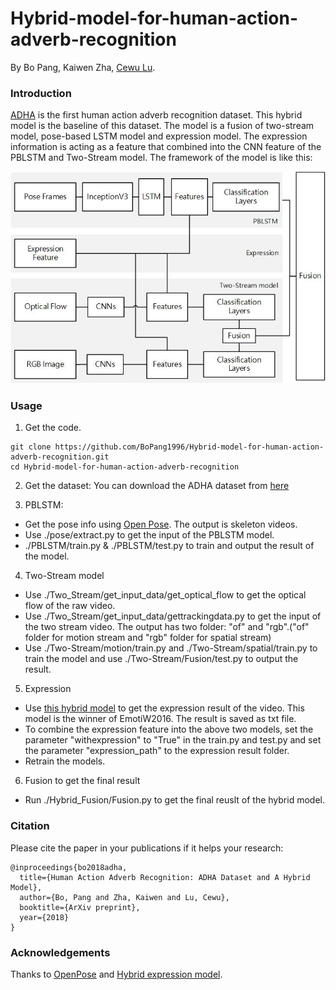 # Hybrid-model-for-human-action-adverb-recognition
By Bo Pang, Kaiwen Zha, [Cewu Lu](http://mvig.sjtu.edu.cn/).

### Introduction

[ADHA](http://mvig.sjtu.edu.cn/publications/adha/adha.html) is the first human action adverb recognition dataset. This hybrid model is the baseline of this dataset.
The model is a fusion of two-stream model, pose-based LSTM model and expression model. The expression information is acting as a feature that combined into the CNN feature of the PBLSTM and Two-Stream model.
The framework of the model is like this:

<p align="center">
<img src="https://github.com/BoPang1996/Hybrid-model-for-human-action-adverb-recognition/blob/master/images/Hybrid_model.jpg" alt="RMPE Framework" width="600px">
</p>


### Usage
1. Get the code.
  ```Shell
  git clone https://github.com/BoPang1996/Hybrid-model-for-human-action-adverb-recognition.git
  cd Hybrid-model-for-human-action-adverb-recognition
  ```
 
2. Get the dataset:
 You can download the ADHA dataset from [here](http://mvig.sjtu.edu.cn/publications/adha/download.html)

3. PBLSTM:
- Get the pose info using [Open Pose](https://github.com/CMU-Perceptual-Computing-Lab/openpose). The output is skeleton videos.
- Use ./pose/extract.py to get the input of the PBLSTM model.
- ./PBLSTM/train.py & ./PBLSTM/test.py to train and output the result of the model.

4. Two-Stream model
- Use ./Two_Stream/get_input_data/get_optical_flow    to get the optical flow of the raw video.
- Use ./Two_Stream/get_input_data/gettrackingdata.py    to get the input of the two stream video. The output has two folder: "of" and "rgb".("of" folder for motion stream and "rgb" folder for spatial stream)
- Use ./Two-Stream/motion/train.py and ./Two-Stream/spatial/train.py to train the model and use ./Two-Stream/Fusion/test.py to output the result.
	
5. Expression
- Use [this hybrid model](https://github.com/lidian007/EmotiW2016) to get the expression result of the video. This model is the winner of EmotiW2016. The result is saved as txt file.
- To combine the expression feature into the above two models, set the parameter "withexpression" to "True" in the train.py and test.py and set the parameter "expression_path" to the expression result folder.
- Retrain the models.

6. Fusion to get the final result
- Run ./Hybrid_Fusion/Fusion.py to get the final reuslt of the hybrid model.


### Citation
Please cite the paper in your publications if it helps your research:    
  
    @inproceedings{bo2018adha,
      title={Human Action Adverb Recognition: ADHA Dataset and A Hybrid Model},
      author={Bo, Pang and Zha, Kaiwen and Lu, Cewu},
      booktitle={ArXiv preprint},
      year={2018}
    }
      
### Acknowledgements

Thanks to [OpenPose](https://github.com/CMU-Perceptual-Computing-Lab/openpose) and [Hybrid expression model](https://github.com/lidian007/EmotiW2016).
